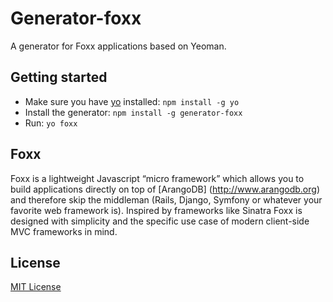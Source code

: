 # Generator-foxx

A generator for Foxx applications based on Yeoman.

## Getting started
- Make sure you have [yo](https://github.com/yeoman/yo) installed:
    `npm install -g yo`
- Install the generator: `npm install -g generator-foxx`
- Run: `yo foxx`

## Foxx

Foxx is a lightweight Javascript “micro framework” which
allows you to build applications directly on top of [ArangoDB]
(http://www.arangodb.org) and
therefore skip the middleman (Rails, Django, Symfony or whatever your
favorite web framework is). Inspired by frameworks like Sinatra Foxx is
designed with simplicity and the specific use case of modern client-side
MVC frameworks in mind.



## License
[MIT License](http://en.wikipedia.org/wiki/MIT_License)
